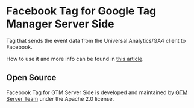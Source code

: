 # Facebook Tag for Google Tag Manager Server Side 

Tag that sends the event data from the Universal Analytics/GA4 client to Facebook.


How to use it and more info can be found in [this article](https://gtm-server.com/facebook-tag-for-google-tag-manager-server-side/).


## Open Source

Facebook Tag for GTM Server Side is developed and maintained by [GTM Server Team](https://gtm-server.com/) under the Apache 2.0 license.
